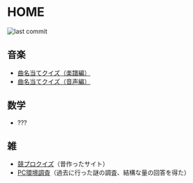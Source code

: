 # HOME
![last commit](https://img.shields.io/github/last-commit/tenorist/notes?color=aquamarine)
## 音楽
- [曲名当てクイズ（楽譜編）](music/musiq-score.md)
- [曲名当てクイズ（音声編）](music/musiq-score.md)

## 数学
- ???

## 雑
- [競プロクイズ](https://tenory.wixsite.com/kyopro-quiz1)（昔作ったサイト）
- [PC環境調査](others/pc-survey.pdf)（過去に行った謎の調査、結構な量の回答を得た）